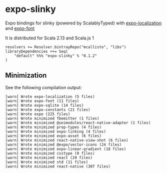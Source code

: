 # expo-slinky
Expo bindings for slinky (powered by ScalablyTyped) with [expo-localization](https://docs.expo.io/versions/v37.0.0/sdk/localization/) and [expo-font](https://docs.expo.io/versions/v37.0.0/sdk/font/)

It is distributed for Scala 2.13 and Scala.js 1

```
resolvers += Resolver.bintrayRepo("mcallisto", "libs")
libraryDependencies ++= Seq(
    "default" %%% "expo-slinky" % "0.1.2" 
) 
```

## Minimization

See the following compilation output:

```
[warn] Wrote expo-localization (5 files)
[warn] Wrote expo-font (11 files)
[warn] Wrote expo-sqlite (14 files)
[warn] Wrote expo-constants (21 files)
[warn] Wrote expo (225 files)
[warn] Wrote minimized fbemitter (1 files)
[warn] Wrote minimized @unimodules/react-native-adapter (1 files)
[warn] Wrote minimized prop-types (4 files)
[warn] Wrote minimized expo-linking (4 files)
[warn] Wrote minimized expo-asset (6 files)
[warn] Wrote minimized react-native-view-shot (6 files)
[warn] Wrote minimized @expo/vector-icons (24 files)
[warn] Wrote minimized expo-linear-gradient (18 files)
[warn] Wrote minimized csstype (0 files)
[warn] Wrote minimized react (29 files)
[warn] Wrote minimized std (11 files)
[warn] Wrote minimized react-native (307 files)
```